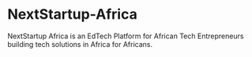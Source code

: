 # NextStartup-Africa
NextStartup Africa is an EdTech Platform for African Tech Entrepreneurs building tech solutions in Africa for Africans.
